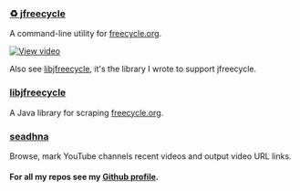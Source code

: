 ### [♻️ jfreecycle](https://github.com/pskenny/jfreecycle)

A command-line utility for [freecycle.org](https://www.freecycle.org/).

[![View video](https://asciinema.org/a/JMUnHCrE6SzTuCPYeZ64JtE8k.svg)](https://asciinema.org/a/JMUnHCrE6SzTuCPYeZ64JtE8k)

Also see [libjfreecycle](https://github.com/pskenny/libjfreecycle), it's the library I wrote to support jfreecycle.

### [libjfreecycle](https://github.com/pskenny/libjfreecycle)

A Java library for scraping [freecycle.org](https://www.freecycle.org/).

### [seadhna](https://github.com/pskenny/seadhna)

Browse, mark YouTube channels recent videos and output video URL links.

#### For all my repos see my [Github profile](https://github.com/pskenny).
